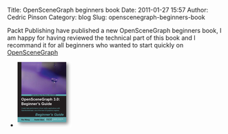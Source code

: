 Title: OpenSceneGraph beginners book
Date: 2011-01-27 15:57
Author: Cedric Pinson
Category: blog
Slug: openscenegraph-beginners-book

Packt Publishing have published a new OpenSceneGraph beginners book, I
am happy for having reviewed the technical part of this book and I
recommand it for all beginners who wanted to start quickly on
[OpenSceneGraph](http://openscenegraph.org)

-   [![](media/2011/01/BeginnersGuide.png "BeginnersGuide")](https://www.packtpub.com/openscenegraph-3-0-beginners-guide/book)

